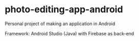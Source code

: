 # photo-editing-app-android
Personal project of making an application in Android

Framework: Android Studio (Java) with Firebase as back-end
